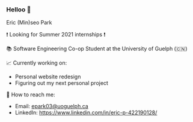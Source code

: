 ### Helloo 👋

Eric (Min)seo Park

:heavy_exclamation_mark: Looking for Summer 2021 internships :heavy_exclamation_mark:

:books: Software Engineering Co-op Student at the University of Guelph (:cn:)

:chart_with_upwards_trend: Currently working on:
 - Personal website redesign
 - Figuring out my next personal project

:calling: How to reach me:
- Email: epark03@uoguelph.ca
- LinkedIn: https://www.linkedin.com/in/eric-p-422190128/

<!--
**minericpark/minericpark** is a ✨ _special_ ✨ repository because its `README.md` (this file) appears on your GitHub profile.

Here are some ideas to get you started:

- 🔭 I’m currently working on ...
- 🌱 I’m currently learning ...
- 👯 I’m looking to collaborate on ...
- 🤔 I’m looking for help with ...
- 💬 Ask me about ...
- 📫 How to reach me: ...
- 😄 Pronouns: ...
- ⚡ Fun fact: ...
-->

